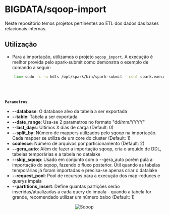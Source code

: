# BIGDATA/sqoop-import

Neste repositório temos projetos pertinentes ao ETL dos dados das bases relacionais internas.



## Utilização
* Para a importação, utilizamos o projeto `sqoop_import`. A execução é melhor provida pelo spark-submit como demonstra o exemplo de comando a seguir:
```bash
    time sudo -i -u hdfs /opt/spark/bin/spark-submit --conf spark.executor.memory=8g --conf spark.driver.memory=10g --conf spark.dynamicAllocation.initialExecutors=2 --conf spark.dynamicAllocation.maxExecutors=10 --conf spark.executor.extraJavaOptions="-XX:MaxPermSize=1024M" /data/projects/bigdata-obi/projetos/sqoop_import/sqoop_import.py --database SUA_BASE --table SUA_TABELA
```

<br /> <br />

**`Parametros`**:

* **--database**: O database alvo da tabela a ser exportada
* **--table**: Tabela a ser exportada
* **--date_range**: Usa-se 2 parametros no formato "dd/mm/YYYY"
* **--last_days**: Últimos X dias de carga (Default: 0)
* **--split_by**: Número de mappers utilizados pelo sqoop na importação. Cada mapper se utiliza de um core do cluster (Default: 1)
* **coalesce**: Número de arquivos por particionamento (Default: 2)
* **--gera_auto**: Além de fazer a importação sqoop, cria o arquido de DDL, tabelas temporárias e a tabela no datalake
* **--skip_sqoop**: Usado em conjunto com o --gera_auto porém pula a importação do sqoop, fazendo o fluxo posterior. Útil quando as tabelas temporárias já foram importadas e precisa-se apenas criar o datalake
* **--request_pool**: Pool de recursos para a execução dos map-reduces e querys impala
* **--partitions_insert**: Define quantas partições serão inseridas/atualizadas a cada query do impala - quando a tabela for grande, recomendado utilizar um número baixo (Default: 1)


<p style="text-align:center">
   <img src="http://sqoop.apache.org/images/sqoop-logo.png" alt="Sqoop"</img>
</p>
